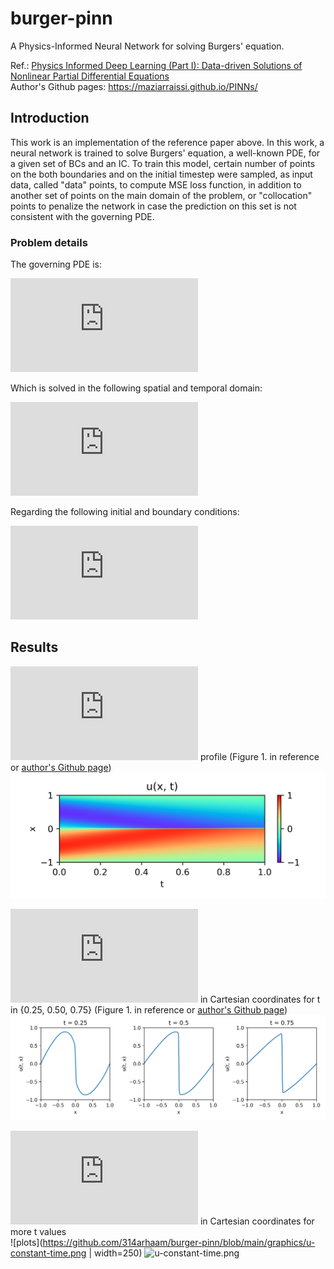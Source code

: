 # burger-pinn
A Physics-Informed Neural Network for solving Burgers' equation.

Ref.: [Physics Informed Deep Learning (Part I): Data-driven Solutions of Nonlinear Partial Differential Equations](https://arxiv.org/abs/1711.10561)  
Author's Github pages: https://maziarraissi.github.io/PINNs/

## Introduction
This work is an implementation of the reference paper above. In this work, a neural network is trained to solve Burgers' equation, a well-known PDE, for a given set of BCs and an IC. To train this model, certain number of points on the both boundaries and on the initial timestep were sampled, as input data, called "data" points, to compute MSE loss function, in addition to another set of points on the main domain of the problem, or "collocation" points to penalize the network in case the prediction on this set is not consistent with the governing PDE.

### Problem details
The governing PDE is:

![Burgers' equation](https://latex.codecogs.com/svg.latex?%5Cdpi%7B120%7D%20%5Clarge%20%5C%5C%20%5Cfrac%7B%5Cpartial%20u%7D%7B%5Cpartial%20t%7D%20&plus;%20u%5Cfrac%7B%5Cpartial%20u%7D%7B%5Cpartial%20x%7D%20-%20%28%5Cfrac%7B0.01%7D%7B%5Cpi%7D%29%5Cfrac%7B%5Cpartial%5E2%20u%7D%7B%5Cpartial%20t%5E2%7D%20%3D%200)

Which is solved in the following spatial and temporal domain:

![0<=t<=1 -1<=x<=+1](https://latex.codecogs.com/svg.latex?%5Cdpi%7B120%7D%20%5Clarge%20%5C%5C%200%5Cleq%7Bt%7D%5Cleq%7B1%7D%20%5C%20%2C%20%5C%20-1%5Cleq%7Bx%7D%5Cleq%7B&plus;1%7D)

Regarding the following initial and boundary conditions:

![ICBC](https://latex.codecogs.com/svg.latex?%5Cdpi%7B120%7D%20%5Clarge%20%5C%5Cu%280%2Cx%29%20%3D%20-sin%28%5Cpi%7Bx%7D%29%20%5C%5Cu%28t%2C&plus;1%29%3D0%5C%5C%20u%28t%2C-1%29%3D0)

## Results
![u(t, x)](https://latex.codecogs.com/svg.latex?%5Cinline%20u%28t%2C%20x%29) profile (Figure 1. in reference or [author's Github page](https://maziarraissi.github.io/assets/img/Burgers_CT_inference.png))  
![profile](https://github.com/314arhaam/burger-pinn/blob/main/graphics/u-profile.png)

![u(t, x)](https://latex.codecogs.com/svg.latex?%5Cinline%20u%28t%2C%20x%29) in Cartesian coordinates for t in {0.25, 0.50, 0.75} (Figure 1. in reference or [author's Github page](https://maziarraissi.github.io/assets/img/Burgers_CT_inference.png))  
![plots](https://github.com/314arhaam/burger-pinn/blob/main/graphics/u-vs-x.png)

![u(t, x)](https://latex.codecogs.com/svg.latex?%5Cinline%20u%28t%2C%20x%29) in Cartesian coordinates for more t values  
![plots](https://github.com/314arhaam/burger-pinn/blob/main/graphics/u-constant-time.png | width=250)
<img src="/314arhaam/burger-pinn/blob/main/graphics/u-constant-time.png?raw=true" alt="u-constant-time.png" width=100 height=100>
